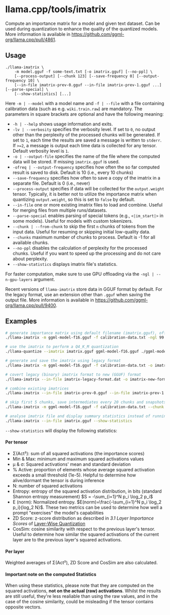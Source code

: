 # llama.cpp/tools/imatrix

Compute an importance matrix for a model and given text dataset. Can be used during quantization to enhance the quality of the quantized models.
More information is available in <https://github.com/ggml-org/llama.cpp/pull/4861>.

## Usage

```
./llama-imatrix \
    -m model.gguf -f some-text.txt [-o imatrix.gguf] [--no-ppl] \
    [--process-output] [--chunk 123] [--save-frequency 0] [--output-frequency 10] \
    [--in-file imatrix-prev-0.gguf --in-file imatrix-prev-1.gguf ...] [--parse-special] \
    [--show-statistics] [...]
```

Here `-m | --model` with a model name and `-f | --file` with a file containing calibration data (such as e.g. `wiki.train.raw`) are mandatory.
The parameters in square brackets are optional and have the following meaning:

* `-h | --help` shows usage information and exits.
* `-lv | --verbosity` specifies the verbosity level. If set to `0`, no output other than the perplexity of the processed chunks will be generated. If set to `1`, each time the results are saved a message is written to `stderr`. If `>=2`, a message is output each time data is collected for any tensor. Default verbosity level is `1`.
* `-o | --output-file` specifies the name of the file where the computed data will be stored. If missing `imatrix.gguf` is used.
* `-ofreq | --output-frequency` specifies how often the so far computed result is saved to disk. Default is 10 (i.e., every 10 chunks)
* `--save-frequency` specifies how often to save a copy of the imatrix in a separate file. Default is 0 (i.e., never)
* `--process-output` specifies if data will be collected for the `output.weight` tensor. Typically, it is better not to utilize the importance matrix when quantizing `output.weight`, so this is set to `false` by default.
* `--in-file` one or more existing imatrix files to load and combine. Useful for merging files from multiple runs/datasets.
* `--parse-special` enables parsing of special tokens (e.g., `<|im_start|>` in some models). Useful for models with custom tokenizers.
* `--chunk | --from-chunk` to skip the first `n` chunks of tokens from the input data. Useful for resuming or skipping initial low-quality data.
* `--chunks` maximum number of chunks to process. Default is -1 for all available chunks.
* `--no-ppl` disables the calculation of perplexity for the processed chunks. Useful if you want to speed up the processing and do not care about perplexity.
* `--show-statistics` displays imatrix file's statistics.

For faster computation, make sure to use GPU offloading via the `-ngl | --n-gpu-layers` argument.

Recent versions of `llama-imatrix` store data in GGUF format by default. For the legacy format, use an extension other than `.gguf` when saving the output file. More information is available in <https://github.com/ggml-org/llama.cpp/pull/9400>.

## Examples

```bash
# generate importance matrix using default filename (imatrix.gguf), offloading 99 layers to GPU
./llama-imatrix -m ggml-model-f16.gguf -f calibration-data.txt -ngl 99

# use the imatrix to perform a Q4_K_M quantization
./llama-quantize --imatrix imatrix.gguf ggml-model-f16.gguf ./ggml-model-q4_k_m.gguf q4_k_m
```

```bash
# generate and save the imatrix using legacy format
./llama-imatrix -m ggml-model-f16.gguf -f calibration-data.txt -o imatrix-legcy-format.dat -ngl 99
```

```bash
# covert legacy (binary) imatrix format to new (GGUF) format
./llama-imatrix --in-file imatrix-legacy-format.dat -o imatrix-new-format.gguf
```

```bash
# combine existing imatrices
./llama-imatrix --in-file imatrix-prev-0.gguf --in-file imatrix-prev-1.gguf -o imatrix-combined.gguf
```

```bash
# skip first 5 chunks, save intermediates every 20 chunks and snapshots every 50, parsing special tokens
./llama-imatrix -m ggml-model-f16.gguf -f calibration-data.txt --chunk 5 --output-frequency 20 --save-frequency 50 --parse-special
```

```bash
# analyse imatrix file and display summary statistics instead of running inference
./llama-imatrix --in-file imatrix.gguf --show-statistics
```

`--show-statistics` will display the following statistics:

#### Per tensor

* Σ(Act²): sum of all squared activations (the importance scores)
* Min & Max: minimum and maximum squared activations values
* μ & σ: Squared activations' mean and standard deviation
* % Active: proportion of elements whose average squared activation exceeds a small threshold (1e-5). Helpful to determine how alive/dormant the tensor is during inference
* N: number of squared activations
* Entropy: entropy of the squared activation distribution, in bits (standard Shannon entropy measurement) $S = -\sum_{i=1}^N p_i \log_2 p_i$
* E (norm): Normalized entropy. $E(norm)=\frac{-\sum_{i=1}^N p_i \log_2 p_i}{log_2 N}$. These two metrics can be used to determine how well a prompt "exercises" the model's capabilities
* ZD Score: z-score distribution as described in _3.1 Layer Importance Scores_ of [Layer-Wise Quantization](https://arxiv.org/abs/2406.17415)
* CosSim: cosine similarity with respect to the previous layer's tensor. Useful to determine how similar the squared activations of the current layer are to the previous layer's squared activations.

#### Per layer

Weighted averages of Σ(Act²), ZD Score and CosSim are also calculated.

#### Important note on the computed Statistics

When using these statistics, please note that they are computed on the squared activations, **not on the actual (raw) activations**.
Whilst the results are still useful, they're less realiable than using the raw values, and in the case of the cosine similarity, could be misleading if the tensor contains opposite vectors.
